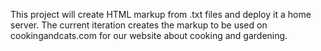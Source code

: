 This project will create HTML markup from .txt files and deploy it a home server. The current iteration creates the markup to be used on cookingandcats.com for our website about cooking and gardening. 
